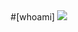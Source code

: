 <div align="center">
#[whoami]
<img src="https://4get.ca/proxy?i=https%3A%2F%2Fi.redd.it%2Fidkgbt6w3un31.jpg">
</div>
